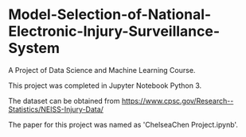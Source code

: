 # Model-Selection-of-National-Electronic-Injury-Surveillance-System

A Project of Data Science and Machine Learning Course. 

This project was completed in Jupyter Notebook Python 3. 

The dataset can be obtained from https://www.cpsc.gov/Research--Statistics/NEISS-Injury-Data/

The paper for this project was named as 'ChelseaChen Project.ipynb'.

